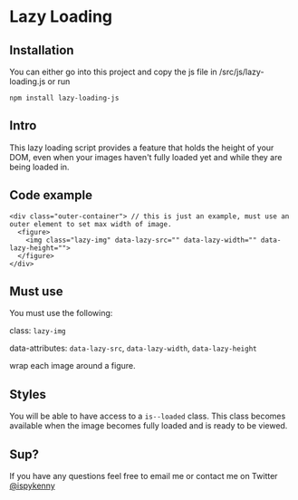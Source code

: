 # Lazy Loading 

## Installation
You can either go into this project and copy the js file in /src/js/lazy-loading.js or run


`npm install lazy-loading-js`


## Intro
This lazy loading script provides a feature that holds the height of your DOM, even when your images haven't fully loaded yet and while they are being loaded in.


## Code example
```
<div class="outer-container"> // this is just an example, must use an outer element to set max width of image.
  <figure>
    <img class="lazy-img" data-lazy-src="" data-lazy-width="" data-lazy-height="">
  </figure>
</div>
```

## Must use

You must use the following: 


  class: `lazy-img`


  data-attributes: `data-lazy-src`, `data-lazy-width`, `data-lazy-height`


  wrap each image around a figure.


## Styles

You will be able to have access to a `is--loaded` class. This class becomes available when the image becomes fully loaded and is ready to be viewed.


## Sup?
If you have any questions feel free to email me or contact me on Twitter [@ispykenny](https://twitter.com/ispykenny)